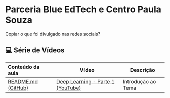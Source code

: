 # Parceria Blue EdTech e Centro Paula Souza

Copiar o que foi divulgado nas redes sociais?



## 💻 Série de Vídeos

| Conteúdo da aula                                             | Vídeo                                                        | Descrição          |
| :----------------------------------------------------------- | ------------------------------------------------------------ | ------------------ |
| <a href="/[01] Deep Learning - Parte 1/README.md" target="_blank">README.md (GitHub)</a> | <a href="https://www.youtube.com/watch?v=zrOveuk06XE" target="_blank">Deep Learning - Parte 1 (YouTube)</a> | Introdução ao Tema |
